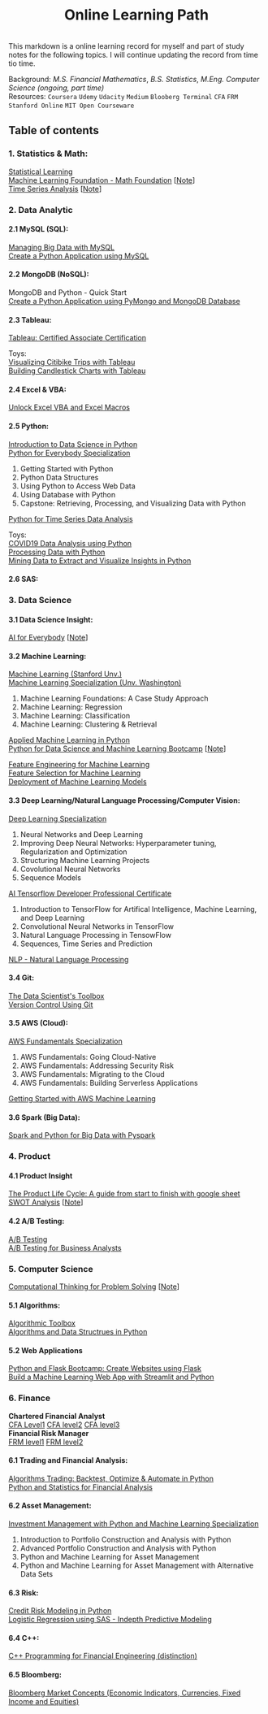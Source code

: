 <h1 align="center"> Online Learning Path </h1> <br>
This markdown is a online learning record for myself and part of study notes for the following topics. I will continue updating the record from time tio time.

Background: _M.S. Financial Mathematics_, _B.S. Statistics_, _M.Eng. Computer Science (ongoing, part time)_<br>
Resources: ``Coursera`` ``Udemy`` ``Udacity`` ``Medium`` ``Blooberg Terminal`` ``CFA`` ``FRM`` ``Stanford Online`` ``MIT Open Courseware``

## Table of contents

### 1. Statistics & Math:<br>
[Statistical Learning](https://drive.google.com/file/d/1WjU4o31wgqvYCHYJYhp83BJHvLz7nby5/view)<br>
[Machine Learning Foundation - Math Foundation]() [[Note](https://github.com/puran-debugger/HsuanTienLin_MachineLearning/tree/master/Machine%20Learning%20Foundations/pdf%20files)]<br>
[Time Series Analysis](https://ocw.mit.edu/courses/economics/14-384-time-series-analysis-fall-2013/index.htm) [[Note]((https://ocw.mit.edu/courses/economics/14-384-time-series-analysis-fall-2013/lecture-notes/))]

### 2. Data Analytic

#### 2.1 MySQL (SQL):
[Managing Big Data with MySQL](https://www.coursera.org/account/accomplishments/verify/FG3BWNWY8HWU)<br>
[Create a Python Application using MySQL](https://coursera.org/share/6709899500e381320aba4caba91d6520)<br>

#### 2.2 MongoDB (NoSQL):<br>
MongoDB and Python - Quick Start<br>
[Create a Python Application using PyMongo and MongoDB Database](https://coursera.org/share/6709899500e381320aba4caba91d6520)<br>

#### 2.3 Tableau: 
[Tableau: Certified Associate Certification](https://www.udemy.com/certificate/UC-1ae74013-ebb5-44d1-8495-c07481c45a0e/)<br>

Toys: <br>
[Visualizing Citibike Trips with Tableau](https://www.coursera.org/account/accomplishments/certificate/QMVGZ9AVDVJD)<br>
[Building Candlestick Charts with Tableau](https://www.coursera.org/account/accomplishments/certificate/YVMVAFRB922A)<br>


#### 2.4 Excel & VBA:
[Unlock Excel VBA and Excel Macros](https://www.udemy.com/certificate/UC-8e62f62a-f76b-4657-8456-03c885c1eef6/)<br>

#### 2.5 Python: <br>
[Introduction to Data Science in Python](https://coursera.org/share/eb6ab1a95fd67f01dea294cc31642485)<br>
[Python for Everybody Specialization](https://www.coursera.org/account/accomplishments/specialization/U3SU8BNGKZV9)<br>
1. Getting Started with Python<br> 
2. Python Data Structures<br> 
3. Using Python to Access Web Data<br> 
4. Using Database with Python<br> 
5. Capstone: Retrieving, Processing, and Visualizing Data with Python<br>

[Python for Time Series Data Analysis]()<br>

Toys: <br>
[COVID19 Data Analysis using Python](https://www.coursera.org/account/accomplishments/certificate/P9AB6RN7HK6S)<br>
[Processing Data with Python](https://www.coursera.org/account/accomplishments/certificate/KDVQW2NX2G8G)<br>
[Mining Data to Extract and Visualize Insights in Python](https://www.coursera.org/account/accomplishments/certificate/KZQUMEH7G9D6)<br>

#### 2.6 SAS: <br>

### 3. Data Science
#### 3.1 Data Science Insight:
[AI for Everybody](https://coursera.org/share/71e95c184f179aa1cb781f530d986ae7) [[Note](https://github.com/puran-debugger/Learning/blob/master/AI%20for%20Everbody.md)]<br>

#### 3.2 Machine Learning:<br>
[Machine Learning (Stanford Unv.)](https://www.coursera.org/account/accomplishments/records/NX4DF87Y326G) <br>
[Machine Learning Specialization (Unv. Washington)]()<br>
1. Machine Learning Foundations: A Case Study Approach<br>
2. Machine Learning: Regression<br>
3. Machine Learning: Classification<br>
4. Machine Learning: Clustering & Retrieval<br>


[Applied Machine Learning in Python](https://coursera.org/share/5a37d2d36297c9b63a9daf988692da8b)<br>
[Python for Data Science and Machine Learning Bootcamp](https://www.udemy.com/certificate/UC-e02ef300-32bb-401e-99cf-39933dc6b73a/) [[Note](https://github.com/puran-debugger/Bootcamp/tree/master/Python%20for%20Data%20Science%20and%20Machine%20Learning%20Bootcamp)]<br>

[Feature Engineering for Machine Learning]()<br>
[Feature Selection for Machine Learning]()<br>
[Deployment of Machine Learning Models]()<br>

#### 3.3 Deep Learning/Natural Language Processing/Computer Vision:<br>
[Deep Learning Specialization]()<br>
1. Neural Networks and Deep Learning<br>
2. Improving Deep Neural Networks: Hyperparameter tuning, Regularization and Optimization <br>
3. Structuring Machine Learning Projects<br>
4. Covolutional Neural Networks <br>
5. Sequence Models<br>

[AI Tensorflow Developer Professional Certificate]()<br>
1. Introduction to TensorFlow for Artifical Intelligence, Machine Learning, and Deep Learning<br>
2. Convolutional Neural Networks in TensorFlow<br>
3. Natural Language Processing in TensowFlow<br>
4. Sequences, Time Series and Prediction<br>

[NLP - Natural Language Processing]()<br> 

#### 3.4 Git:<br>
[The Data Scientist's Toolbox](https://www.coursera.org/account/accomplishments/certificate/N2MYU5P9L77J)<br>
[Version Control Using Git]()<br>

#### 3.5 AWS (Cloud): <br>
[AWS Fundamentals Specialization](https://www.coursera.org/account/accomplishments/specialization/certificate/5VRFJ5D8L6X8)<br>
1. AWS Fundamentals: Going Cloud-Native<br>
2. AWS Fundamentals: Addressing Security Risk<br>
3. AWS Fundamentals: Migrating to the Cloud<br>
4. AWS Fundamentals: Building Serverless Applications<br>

[Getting Started with AWS Machine Learning](https://coursera.org/share/ceeaf9a6dc6f6cce2fb1d77ea4ef4221)<br>

#### 3.6 Spark (Big Data): 
[Spark and Python for Big Data with Pyspark](https://www.udemy.com/certificate/UC-5291b79f-ea5f-4f0d-a14c-10a4623fc289/)<br>

### 4. Product
#### 4.1 Product Insight
[The Product Life Cycle: A guide from start to finish with google sheet]()<br>
[SWOT Analysis](https://www.udemy.com/certificate/UC-9679707a-bc69-4790-a8a0-35cad471ff7c/)  [[Note](https://github.com/puran-debugger/Project/tree/master/Machine%20Learning%20Web%20APP_Python_Streamlit)]<br>

#### 4.2 A/B Testing:
[A/B Testing](https://www.udacity.com/course/ab-testing--ud257)<br>
[A/B Testing for Business Analysts](https://www.udacity.com/course/ab-testing--ud979)<br>

### 5. Computer Science
[Computational Thinking for Problem Solving]() [[Note](https://github.com/puran-debugger/Learning/blob/master/Computation%20Thinking%20for%20Problem%20Solving.md)]<br>

#### 5.1 Algorithms:<br>
[Algorithmic Toolbox](https://coursera.org/share/2b6071f24442435dacbfc8ac38cc1b5b)<br>
[Algorithms and Data Structrues in Python ](https://www.udemy.com/certificate/UC-e2867d8a-0914-4c9f-893a-f6667a6c83bb/)<br>

#### 5.2 Web Applications<br>
[Python and Flask Bootcamp: Create Websites using Flask]()<br>
[Build a Machine Learning Web App with Streamlit and Python](https://www.coursera.org/account/accomplishments/verify/MR2X5L44MC3T)<br>

### 6. Finance

**Chartered Financial Analyst** <br>
[CFA Level1]()  [CFA level2]()  [CFA level3]()<br>
**Financial Risk Manager**<br>
[FRM level1]()  [FRM level2]()<br>

#### 6.1 Trading and Financial Analysis:
[Algorithms Trading: Backtest, Optimize & Automate in Python](https://www.udemy.com/certificate/UC-JH4N7KB1/)<br>
[Python and Statistics for Financial Analysis](https://www.coursera.org/account/accomplishments/verify/LM4R7F8C4WY2)<br>

#### 6.2 Asset Management:
[Investment Management with Python and Machine Learning Specialization]()<br>
1. Introduction to Portfolio Construction and Analysis with Python<br>
2. Advanced Portfolio Construction and Analysis with Python<br>
3. Python and Machine Learning for Asset Management<br>
4. Python and Machine Learning for Asset Management with Alternative Data Sets<br>

#### 6.3 Risk:<br>
[Credit Risk Modeling in Python](https://www.udemy.com/certificate/UC-f7c34836-2fa8-4f87-9a9d-78146c71d41d/)<br>
[Logistic Regression using SAS - Indepth Predictive Modeling](https://www.udemy.com/certificate/UC-a82adee4-f982-4cff-a2a0-acffab9f91ff/)<br>

#### 6.4 C++: 
[C++ Programming for Financial Engineering (distinction)](https://drive.google.com/file/d/1bkcy8fPpIo0qwSo0uJAI-eyF20-mum61/view?usp=sharing)<br>

#### 6.5 Bloomberg:
[Bloomberg Market Concepts (Economic Indicators, Currencies, Fixed Income and Equities)](https://drive.google.com/file/d/1auncWML_8L4FkZ1mIS1fzOjxTpkH8Lbf/view?usp=sharing)


